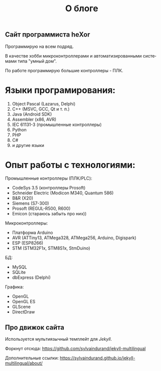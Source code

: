 ﻿---
layout: page
title: О блоге
ref: about
lang: ru
---

## Сайт программиста heXor

Программирую на всем подряд.

В качестве хобби микроконтроллерами и автоматизированными системами типа "умный дом".

По работе программирую большие контроллеры - ПЛК.

# Языки програмирования:
1) Object Pascal (Lazarus, Delphi)
1) C++ (MSVC, GCC, Qt и т. п.)
1) Java (Android SDK)
1) Assembler (x86, AVR)
1) IEC 61131-3 (промышленные контроллеры)
1) Python
1) PHP
1) C#
1) и другие языки

# Опыт работы с технологиями:

Промышленные контроллеры (ПЛК/PLC):
* CodeSys 3.5 (контроллеры Prosoft)
* Schneider Electric (Modicon M340, Quantum 586)
* B&R (X20)
* Siemens (S7-300)
* Prosoft (REGUL-R500, R600)
* Emicon (стараюсь забыть про них))

Микроконтроллеры:
* Платформа Arduino
* AVR (ATTiny13, ATMega328, ATMega256, Arduino, Digispark)
* ESP (ESP8266)
* STM (STM32F1x, STM8S1x, StmDuino)

БД:
* MySQL
* SQLite
* dbExpress (Delphi)

Графика:
* OpenGL
* OpenGL ES
* GLScene
* DirectDraw


## Про движок сайта

Используется мультиязычный темплейт для *Jekyll*.

Форкнут отсюда: https://github.com/sylvaindurand/jekyll-multilingual

Дополнительные ссылки: https://sylvaindurand.github.io/jekyll-multilingual/about/
